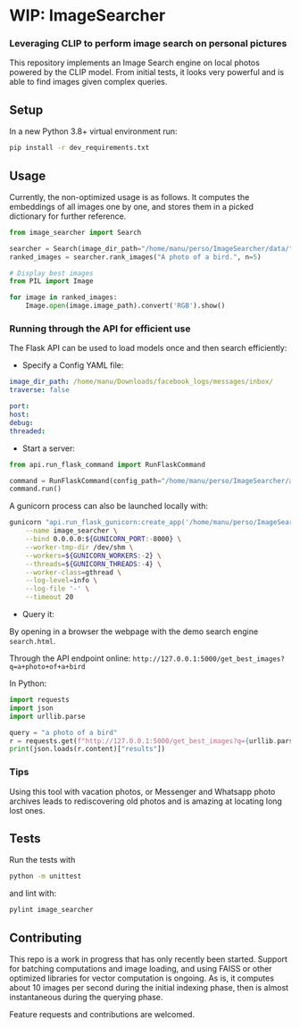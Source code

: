 # WIP: ImageSearcher
### Leveraging CLIP to perform image search on personal pictures

This repository implements an Image Search engine on local photos powered by the CLIP model.
From initial tests, it looks very powerful and is able to find images given complex queries.

## Setup

In a new Python 3.8+ virtual environment run:
```bash
pip install -r dev_requirements.txt
```
## Usage
Currently, the non-optimized usage is as follows. It computes the embeddings of all images one by one, and stores them in 
a picked dictionary for further reference.

```python
from image_searcher import Search

searcher = Search(image_dir_path="/home/manu/perso/ImageSearcher/data/", traverse=True)
ranked_images = searcher.rank_images("A photo of a bird.", n=5)

# Display best images
from PIL import Image

for image in ranked_images:
    Image.open(image.image_path).convert('RGB').show()
```

### Running through the API for efficient use

The Flask API can be used to load models once and then search efficiently:

- Specify a Config YAML file:
  
```yaml
image_dir_path: /home/manu/Downloads/facebook_logs/messages/inbox/
traverse: false

port:
host:
debug:
threaded:
```
- Start a server:
```python
from api.run_flask_command import RunFlaskCommand

command = RunFlaskCommand(config_path="/home/manu/perso/ImageSearcher/api/api_config.yml")
command.run()
```

A gunicorn process can also be launched locally with:

```bash
gunicorn "api.run_flask_gunicorn:create_app('/home/manu/perso/ImageSearcher/api/api_config.yml')" \
    --name image_searcher \
    --bind 0.0.0.0:${GUNICORN_PORT:-8000} \
    --worker-tmp-dir /dev/shm \
    --workers=${GUNICORN_WORKERS:-2} \
    --threads=${GUNICORN_THREADS:-4} \
    --worker-class=gthread \
    --log-level=info \
    --log-file '-' \
    --timeout 20
```
- Query it:

By opening in a browser the webpage with the demo search engine `search.html`.

Through the API endpoint online: `http://127.0.0.1:5000/get_best_images?q=a+photo+of+a+bird`

In Python:
```python
import requests
import json
import urllib.parse

query = "a photo of a bird"
r = requests.get(f"http://127.0.0.1:5000/get_best_images?q={urllib.parse.quote(query)}")
print(json.loads(r.content)["results"])
```
### Tips

Using this tool with vacation photos, or Messenger and Whatsapp photo archives leads to rediscovering 
old photos and is amazing at locating long lost ones.

## Tests

Run the tests with 

```bash
python -m unittest
```

and lint with:

```bash
pylint image_searcher
```

## Contributing

This repo is a work in progress that has only recently been started. Support for batching computations and image loading,
and using FAISS or other optimized libraries for vector computation is ongoing. As is, it computes
about 10 images per second during the initial indexing phase, then is almost instantaneous during the querying 
phase.

Feature requests and contributions are welcomed.
